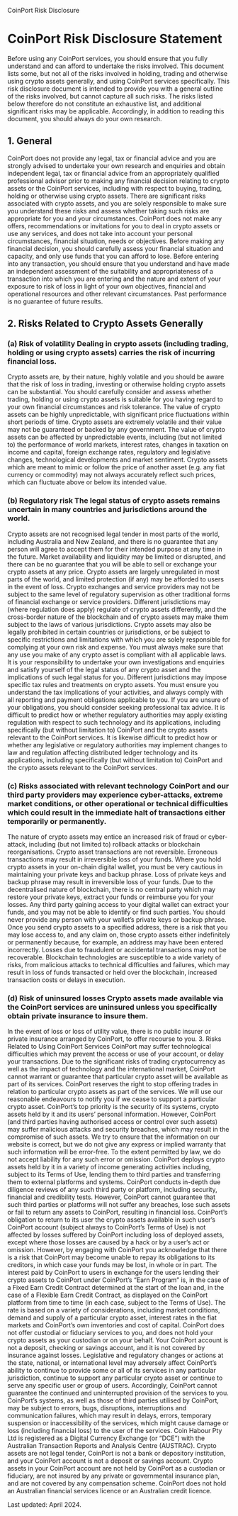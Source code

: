 CoinPort Risk Disclosure      

# CoinPort Risk Disclosure Statement

Before using any CoinPort services, you should ensure that you fully understand and can afford to undertake the risks involved. This document lists some, but not all of the risks involved in holding, trading and otherwise using crypto assets generally, and using CoinPort services specifically. This risk disclosure document is intended to provide you with a general outline of the risks involved, but cannot capture all such risks. The risks listed below therefore do not constitute an exhaustive list, and additional significant risks may be applicable. Accordingly, in addition to reading this document, you should always do your own research.

## 1\. General

CoinPort does not provide any legal, tax or financial advice and you are strongly advised to undertake your own research and enquiries and obtain independent legal, tax or financial advice from an appropriately qualified professional advisor prior to making any financial decision relating to crypto assets or the CoinPort services, including with respect to buying, trading, holding or otherwise using crypto assets. There are significant risks associated with crypto assets, and you are solely responsible to make sure you understand these risks and assess whether taking such risks are appropriate for you and your circumstances. CoinPort does not make any offers, recommendations or invitations for you to deal in crypto assets or use any services, and does not take into account your personal circumstances, financial situation, needs or objectives. Before making any financial decision, you should carefully assess your financial situation and capacity, and only use funds that you can afford to lose. Before entering into any transaction, you should ensure that you understand and have made an independent assessment of the suitability and appropriateness of a transaction into which you are entering and the nature and extent of your exposure to risk of loss in light of your own objectives, financial and operational resources and other relevant circumstances. Past performance is no guarantee of future results.

## 2\. Risks Related to Crypto Assets Generally

### (a) Risk of volatility Dealing in crypto assets (including trading, holding or using crypto assets) carries the risk of incurring financial loss.

Crypto assets are, by their nature, highly volatile and you should be aware that the risk of loss in trading, investing or otherwise holding crypto assets can be substantial. You should carefully consider and assess whether trading, holding or using crypto assets is suitable for you having regard to your own financial circumstances and risk tolerance. The value of crypto assets can be highly unpredictable, with significant price fluctuations within short periods of time. Crypto assets are extremely volatile and their value may not be guaranteed or backed by any government. The value of crypto assets can be affected by unpredictable events, including (but not limited to) the performance of world markets, interest rates, changes in taxation on income and capital, foreign exchange rates, regulatory and legislative changes, technological developments and market sentiment. Crypto assets which are meant to mimic or follow the price of another asset (e.g. any fiat currency or commodity) may not always accurately reflect such prices, which can fluctuate above or below its intended value.

### (b) Regulatory risk The legal status of crypto assets remains uncertain in many countries and jurisdictions around the world.

Crypto assets are not recognised legal tender in most parts of the world, including Australia and New Zealand, and there is no guarantee that any person will agree to accept them for their intended purpose at any time in the future. Market availability and liquidity may be limited or disrupted, and there can be no guarantee that you will be able to sell or exchange your crypto assets at any price. Crypto assets are largely unregulated in most parts of the world, and limited protection (if any) may be afforded to users in the event of loss. Crypto exchanges and service providers may not be subject to the same level of regulatory supervision as other traditional forms of financial exchange or service providers. Different jurisdictions may (where regulation does apply) regulate of crypto assets differently, and the cross-border nature of the blockchain and of crypto assets may make them subject to the laws of various jurisdictions. Crypto assets may also be legally prohibited in certain countries or jurisdictions, or be subject to specific restrictions and limitations with which you are solely responsible for complying at your own risk and expense. You must always make sure that any use you make of any crypto asset is compliant with all applicable laws. It is your responsibility to undertake your own investigations and enquiries and satisfy yourself of the legal status of any crypto asset and the implications of such legal status for you. Different jurisdictions may impose specific tax rules and treatments on crypto assets. You must ensure you understand the tax implications of your activities, and always comply with all reporting and payment obligations applicable to you. If you are unsure of your obligations, you should consider seeking professional tax advice. It is difficult to predict how or whether regulatory authorities may apply existing regulation with respect to such technology and its applications, including specifically (but without limitation to) CoinPort and the crypto assets relevant to the CoinPort services. It is likewise difficult to predict how or whether any legislative or regulatory authorities may implement changes to law and regulation affecting distributed ledger technology and its applications, including specifically (but without limitation to) CoinPort and the crypto assets relevant to the CoinPort services.

### (c) Risks associated with relevant technology CoinPort and our third party providers may experience cyber-attacks, extreme market conditions, or other operational or technical difficulties which could result in the immediate halt of transactions either temporarily or permanently.

The nature of crypto assets may entice an increased risk of fraud or cyber-attack, including (but not limited to) rollback attacks or blockchain reorganisations. Crypto asset transactions are not reversible. Erroneous transactions may result in irreversible loss of your funds. Where you hold crypto assets in your on-chain digital wallet, you must be very cautious in maintaining your private keys and backup phrase. Loss of private keys and backup phrase may result in irreversible loss of your funds. Due to the decentralised nature of blockchain, there is no central party which may restore your private keys, extract your funds or reimburse you for your losses. Any third party gaining access to your digital wallet can extract your funds, and you may not be able to identify or find such parties. You should never provide any person with your wallet’s private keys or backup phrase. Once you send crypto assets to a specified address, there is a risk that you may lose access to, and any claim on, those crypto assets either indefinitely or permanently because, for example, an address may have been entered incorrectly. Losses due to fraudulent or accidental transactions may not be recoverable. Blockchain technologies are susceptible to a wide variety of risks, from malicious attacks to technical difficulties and failures, which may result in loss of funds transacted or held over the blockchain, increased transaction costs or delays in execution.

### (d) Risk of uninsured losses Crypto assets made available via the CoinPort services are uninsured unless you specifically obtain private insurance to insure them.

In the event of loss or loss of utility value, there is no public insurer or private insurance arranged by CoinPort, to offer recourse to you. 3. Risks Related to Using CoinPort Services CoinPort may suffer technological difficulties which may prevent the access or use of your account, or delay your transactions. Due to the significant risks of trading cryptocurrency as well as the impact of technology and the international market, CoinPort cannot warrant or guarantee that particular crypto asset will be available as part of its services. CoinPort reserves the right to stop offering trades in relation to particular crypto assets as part of the services. We will use our reasonable endeavours to notify you if we cease to support a particular crypto asset. CoinPort’s top priority is the security of its systems, crypto assets held by it and its users’ personal information. However, CoinPort (and third parties having authorised access or control over such assets) may suffer malicious attacks and security breaches, which may result in the compromise of such assets. We try to ensure that the information on our website is correct, but we do not give any express or implied warranty that such information will be error-free. To the extent permitted by law, we do not accept liability for any such error or omission. CoinPort deploys crypto assets held by it in a variety of income generating activities including, subject to its Terms of Use, lending them to third parties and transferring them to external platforms and systems. CoinPort conducts in-depth due diligence reviews of any such third party or platform, including security, financial and credibility tests. However, CoinPort cannot guarantee that such third parties or platforms will not suffer any breaches, lose such assets or fail to return any assets to CoinPort, resulting in financial loss. CoinPort’s obligation to return to its user the crypto assets available in such user’s CoinPort account (subject always to CoinPort’s Terms of Use) is not affected by losses suffered by CoinPort including loss of deployed assets, except where those losses are caused by a hack or by a user’s act or omission. However, by engaging with CoinPort you acknowledge that there is a risk that CoinPort may become unable to repay its obligations to its creditors, in which case your funds may be lost, in whole or in part. The interest paid by CoinPort to users in exchange for the users lending their crypto assets to CoinPort under CoinPort’s “Earn Program” is, in the case of a Fixed Earn Credit Contract determined at the start of the loan and, in the case of a Flexible Earn Credit Contract, as displayed on the CoinPort platform from time to time (in each case, subject to the Terms of Use). The rate is based on a variety of considerations, including market conditions, demand and supply of a particular crypto asset, interest rates in the fiat markets and CoinPort’s own inventories and cost of capital. CoinPort does not offer custodial or fiduciary services to you, and does not hold your crypto assets as your custodian or on your behalf. Your CoinPort account is not a deposit, checking or savings account, and it is not covered by insurance against losses. Legislative and regulatory changes or actions at the state, national, or international level may adversely affect CoinPort’s ability to continue to provide some or all of its services in any particular jurisdiction, continue to support any particular crypto asset or continue to serve any specific user or group of users. Accordingly, CoinPort cannot guarantee the continued and uninterrupted provision of the services to you. CoinPort’s systems, as well as those of third parties utilised by CoinPort, may be subject to errors, bugs, disruptions, interruptions and communication failures, which may result in delays, errors, temporary suspension or inaccessibility of the services, which might cause damage or loss (including financial loss) to the user of the services. Coin Habour Pty Ltd is registered as a Digital Currency Exchange (or “DCE”) with the Australian Transaction Reports and Analysis Centre (AUSTRAC). Crypto assets are not legal tender, CoinPort is not a bank or depository institution, and your CoinPort account is not a deposit or savings account. Crypto assets in your CoinPort account are not held by CoinPort as a custodian or fiduciary, are not insured by any private or governmental insurance plan, and are not covered by any compensation scheme. CoinPort does not hold an Australian financial services licence or an Australian credit licence.

Last updated: April 2024.
